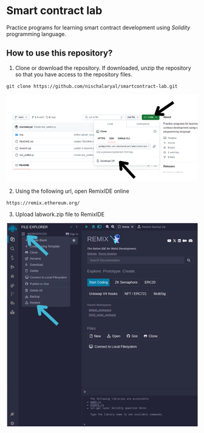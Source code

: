 # Smart contract lab
Practice programs for learning smart contract development using _Solidity_ programming language.

## How to use this repository?
1. Clone or download the repository. If downloaded, unzip the repository so that you have access to the repository files.
```
git clone https://github.com/nischalaryal/smartcontract-lab.git
```

![alt text](https://github.com/nischalaryal/smartcontract-lab/blob/main/img/download.png?raw=true)

2. Using the following url, open RemixIDE online
```
https://remix.ethereum.org/
```
3. Upload labwork.zip file to RemixIDE

![alt text](https://github.com/nischalaryal/smartcontract-lab/blob/main/img/upload_zip.png?raw=true)

